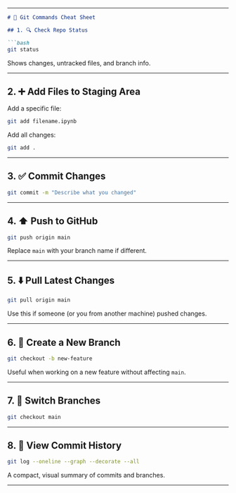 
---

````markdown
# 🧾 Git Commands Cheat Sheet

## 1. 🔍 Check Repo Status

```bash
git status
````

Shows changes, untracked files, and branch info.

---

## 2. ➕ Add Files to Staging Area

Add a specific file:

```bash
git add filename.ipynb
```

Add all changes:

```bash
git add .
```

---

## 3. ✅ Commit Changes

```bash
git commit -m "Describe what you changed"
```

---

## 4. ⬆️ Push to GitHub

```bash
git push origin main
```

Replace `main` with your branch name if different.

---

## 5. ⬇️ Pull Latest Changes

```bash
git pull origin main
```

Use this if someone (or you from another machine) pushed changes.

---

## 6. 🌿 Create a New Branch

```bash
git checkout -b new-feature
```

Useful when working on a new feature without affecting `main`.

---

## 7. 🔄 Switch Branches

```bash
git checkout main
```

---

## 8. 📜 View Commit History

```bash
git log --oneline --graph --decorate --all
```

A compact, visual summary of commits and branches.

---


